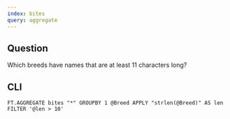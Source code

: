 ```yaml
---
index: bites
query: aggregate
---
```


## Question

Which breeds have names that are at least 11 characters long?

## CLI

```
FT.AGGREGATE bites "*" GROUPBY 1 @Breed APPLY "strlen(@Breed)" AS len FILTER '@len > 10'
```